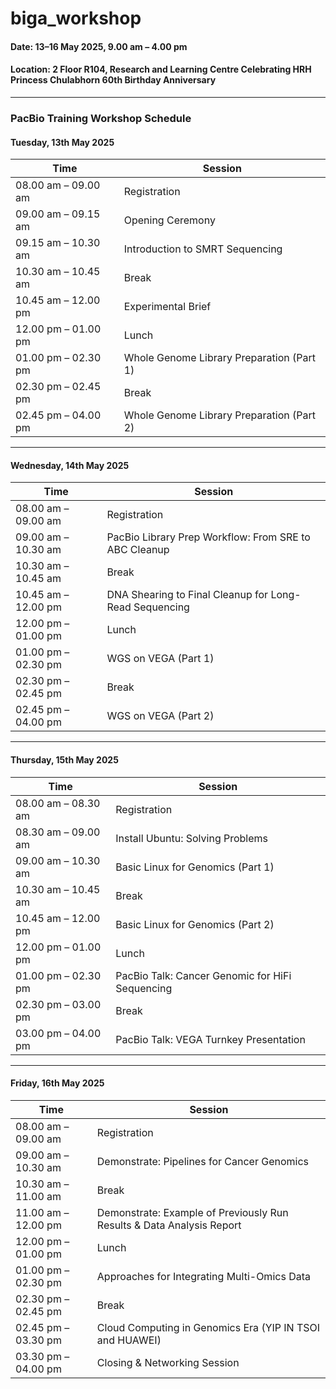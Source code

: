 # biga_workshop
#### Date: 13–16 May 2025, 9.00 am – 4.00 pm
#### Location: 2 Floor R104, Research and Learning Centre Celebrating HRH Princess Chulabhorn 60th Birthday Anniversary
---
### **PacBio Training Workshop Schedule**

#### **Tuesday, 13th May 2025**

| Time                  | Session                                         |
|-----------------------|-------------------------------------------------|
| 08.00 am – 09.00 am   | Registration                                    |
| 09.00 am – 09.15 am   | Opening Ceremony                                |
| 09.15 am – 10.30 am   | Introduction to SMRT Sequencing                 |
| 10.30 am – 10.45 am   | Break                                           |
| 10.45 am – 12.00 pm   | Experimental Brief                              |
| 12.00 pm – 01.00 pm   | Lunch                                           |
| 01.00 pm – 02.30 pm   | Whole Genome Library Preparation (Part 1)       |
| 02.30 pm – 02.45 pm   | Break                                           |
| 02.45 pm – 04.00 pm   | Whole Genome Library Preparation (Part 2)       |

---

#### **Wednesday, 14th May 2025**

| Time                  | Session                                                         |
|-----------------------|------------------------------------------------------------------|
| 08.00 am – 09.00 am   | Registration                                                    |
| 09.00 am – 10.30 am   | PacBio Library Prep Workflow: From SRE to ABC Cleanup           |
| 10.30 am – 10.45 am   | Break                                                           |
| 10.45 am – 12.00 pm   | DNA Shearing to Final Cleanup for Long-Read Sequencing          |
| 12.00 pm – 01.00 pm   | Lunch                                                           |
| 01.00 pm – 02.30 pm   | WGS on VEGA (Part 1)                                            |
| 02.30 pm – 02.45 pm   | Break                                                           |
| 02.45 pm – 04.00 pm   | WGS on VEGA (Part 2)                                            |

---

#### **Thursday, 15th May 2025**

| Time                  | Session                                          |
|-----------------------|--------------------------------------------------|
| 08.00 am – 08.30 am   | Registration                                     |
| 08.30 am – 09.00 am   | Install Ubuntu: Solving Problems                 |
| 09.00 am – 10.30 am   | Basic Linux for Genomics (Part 1)               |
| 10.30 am – 10.45 am   | Break                                            |
| 10.45 am – 12.00 pm   | Basic Linux for Genomics (Part 2)               |
| 12.00 pm – 01.00 pm   | Lunch                                            |
| 01.00 pm – 02.30 pm   | PacBio Talk: Cancer Genomic for HiFi Sequencing |
| 02.30 pm – 03.00 pm   | Break                                            |
| 03.00 pm – 04.00 pm   | PacBio Talk: VEGA Turnkey Presentation           |

---

#### **Friday, 16th May 2025**

| Time                  | Session                                                              |
|-----------------------|----------------------------------------------------------------------|
| 08.00 am – 09.00 am   | Registration                                                         |
| 09.00 am – 10.30 am   | Demonstrate: Pipelines for Cancer Genomics                           |
| 10.30 am – 11.00 am   | Break                                                                |
| 11.00 am – 12.00 pm   | Demonstrate: Example of Previously Run Results & Data Analysis Report |
| 12.00 pm – 01.00 pm   | Lunch                                                                |
| 01.00 pm – 02.30 pm   | Approaches for Integrating Multi-Omics Data                          |
| 02.30 pm – 02.45 pm   | Break                                                                |
| 02.45 pm – 03.30 pm   | Cloud Computing in Genomics Era (YIP IN TSOI and HUAWEI)             |
| 03.30 pm – 04.00 pm   | Closing & Networking Session                                         |
